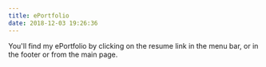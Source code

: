```yaml
---
title: ePortfolio
date: 2018-12-03 19:26:36
---
```

You'll find my ePortfolio by clicking on the resume link in the menu bar, or in the footer or from the main page.